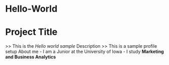 # Hello-World
<h1>Project Title </h1>
>> This is the <em>Hello world sample</em>
</h1>Description</h1>
>> This is a sample profile setup
</h1>About me</h1>
- I am a Junior at the University of Iowa
- I study <strong>Marketing and Business Analytics<strong>
